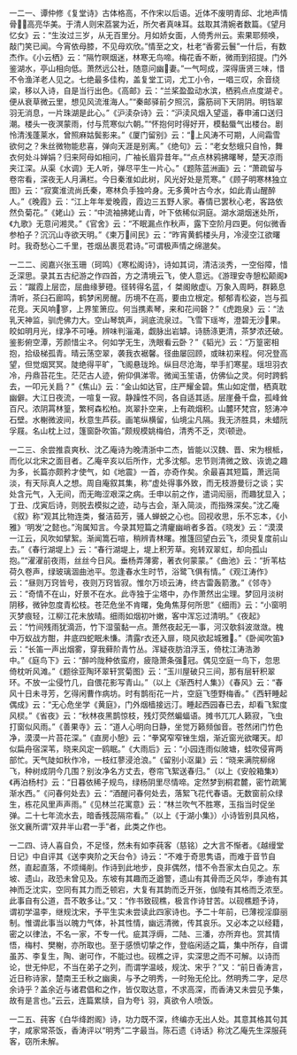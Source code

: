 <!-- { "loadSidebar": true } -->
一二一、谭仲修《复堂诗》古体格高，不作宋以后语。近体不废明青邱、北地声情骨，高亮华美。于清人则宋荔裳为近，所欠者真味耳。兹取其清婉者数篇。《望月忆女》云：“生汝过三岁，从无百里分。月如娇女面，人倚秀州云。索果耶频唤，敲门笑已闻。今宵依母膝，不见母欢欣。”情至之文，杜老“香雾云鬟”一什后，有数杰作。《小云栖》云：“隔竹暝烟迷，林寒无鸟啼。梅花香不断，微雨到招提。门外鉴湖水，亭山相向低。萧然远公社，随意问幽妻。”一气呵成，深得唐贤三味，惜不令渔洋老人见之。七绝最多佳构，盖复堂工词，尤工小令，一唱三叹，余音绕梁，移以入诗，自是当行出色。《高邮》云：“兰桨盈盈动水滨，栖鸦点点度湖ぞ。便从衰草微云里，想见风流淮海人。”“秦邮驿前夕照沉，露筋祠下天阴阴。明铛翠羽无消息，一片珠湖是此心。”《沪渎杂诗》云：“沪渎风烟入望遥，春申浦口送归潮。楼头一夜溟蒙雨，付与荒寒似六朝。”“怀抱何时得好开，模黏蜃气出楼台。剧怜清浅蓬莱水，曾照麻姑鬓影来。”《厦门留别》云：“上风涛不可期，人间霜雪欲何之？朱丝微物能悲喜，弹向天涯是别离。”《绝句》云：“老女愁蛾只自怜，舞衣何处斗婵娟？归来阿母如相问，广袖长眉异昔年。”“点点林鸦拂曙琴，楚天凉雨夹江深。从渠《水调》无人听，弹尽平生一片心。”《题陈蓝洲画》云：“萧疏留与卷帘看，深夜无人月满栏。今日秦淮如此树，风光好处是荒寒。”《顾子明寒林独立图》云：“寂寞淮流尚氏秦，寒林负手独吟身。无多黄叶古今水，如此青山醒醉人。”《晚霞》云：“江上年年爱晚霞，霞边三五野人家。春情已罢秋心老，客路依然负菊花。”《姥山》云：“中流袖拂姥山青，叶下依稀似洞庭。湖水湖烟迷处所，《九歌》无意问湘灵。”《官舍》云：“不眠漏点作秋声，露下空阶月四更。何似微香参柏子？沉沉山寺欲天明。”《柬万间民》云：“昨宵黄鹤楼头月，冷浸空江欲曙时。我奇愁心二千里，苍烟丛裹觅君诗。”可谓极声情之绵邈矣。

一二二、阅嘉兴张玉珊（珂鸣）《寒松阁诗》，诗如其词，清洁淡秀，一空俗障，惜乏深思。录其五古纪游之作四首，方之清境云飞，使人意远。《游理安寺憩松颠阁》云：“蹴霞上层峦，屈曲缘萝磴。径转得名蓝，亻桀阁敞虚。万象入周眄，群籁息清听，茶臼石廊鸣，鹤梦闲房醒。历境不在高，要由立根定。郁郁青松姿，岂与孤花竞。天风响寥，上界笙箫应。何当携素琴，来和花间磬？”《虎跑泉》云：“法乳天神监，驯虎佛力大。空山琴筑声，涧底流泉过。飞雪下瑶岑，澄碧无沙果。皎如明月光，绿净不可唾。辨味判淄渑，觑脉出岩罅。诗肠涤更清，茶梦浓还破。鉴影俯空潭，芳颜惜尘ネ。何如学无生，洗眼看云卧？”《韬光》云：“万篁密相抱，拾级梯孤青。晴云荡空翠，袭我衣裾馨。径曲屡回顾，或昧初来程。何况登高望，但觉烟冥冥。陡绝得平旷，飞阁悬珑玲。纵目尽沧海，举手扪寒星。瑶坦羽衣冷，丹鼎苔花生。茫茫古人迹，俯仰俱涕零。微闻玉笙语，仿佛仙之灵。何时跨鹤去，一叩元关扃？”《焦山》云：“金山如达官，庄严耀金碧。焦山如定僧，栖真耽幽僻。大江日夜流，一喧复一寂。静躁性不同，各自适其适。层崖叠千盘，孤峰耸百尺。浓阴罥林篁，繁柯森松柏。岚翠扑空来，上有疏烟积。山麓环梵宫，怒涛冲石壁。水榭微波间，秋意生芦荻。画笔纵横留，仙境尘凡隔。我无济胜具，未蜡阮孚屐。名山枕上过，篷窗卧吹笛。”颇规模姚梅伯，清秀不乏，灵顿逊。

一二三、余尝推袁爽秋、沈乙庵诗为晚清浙中二杰，皆能以汉魏、晋、宋为根柢，而化以北宋之面目者。乙庵辛亥以后所作，尤多沈郁。忠节则清微之致、诙诡之趣为多，长篇亦颇矜才使气，如《地震》一首，亦奇作矣。余最喜其短篇，萧远简淡，有天际真人之想。周自庵叙其集，称“虚处得事外致，而无枝游曼衍之谈；实处含元气，入无间，而无晦涩艰深之病。壬申以前之作，遣词闳丽，而趣犹显入；丁丑、戊寅后诗，则脱去模拟之迹，动与古会，渐入简淡，而指殊深矣。”沈乙庵《叙》称“观其比物连类，餐洁茹芳，骚人蝉蜕之心也。回视收思，乐不忘本，《小雅》‘明发’之懿也。”洵属知言。今录其短篇之清癯幽峭者多首。《晓发》云：“漠漠一江云，风吹如擘絮。渐闻篙石喧，稍辨青林曙。推篷回望白云飞，须臾复度前山去。”《春行湖堤上》云：“春行湖堤上，堤上积芳草。宛转双翠虹，却向孤山抱。”“濯濯前夜雨，丝丝今日风。垂杨弄薄雾，著衣何蒙蒙。”《曲池》云：“折苇枯荷久卷声，绿玻璃涸曲池平。忽逢春水生时节，浴鹭飞俱有情。”《观江涛作》云：“昼则万窍皆号，夜则万窍皆寂。惟尔万顷云涛，终古雷轰箭激。”《邻寺》云：“奇情不在山，好景不在水。此寺独于尘塔中，办作萧然出尘理。梦回月淡树阴移，微钟忽度青松枝。苍茫危坐不肯曙，兔角焦芽何所思”《细雨》云：“小窗明灭梦痕轻，江柳江花未放晴。细雨如烟初叶嫩，客中浑忘过清明。”《夜起》云：“竹间残雨犹滴沥，竹下湿萤黏一点。萧然夜起无一事，河汉欹斜波潋潋。槐中万蚁战方酣，井底四蛇眠未慊。清露г衣还入扉，晓风欲起城雅。”《卧闻吹笛》云：“长笛一声出烟雾，穿我藓阶青竹丛。浑疑夜肪洎浮玉，倚枕江涛浩渺中。”《庭鸟下》云：“醉吟陇种依蛮府，疲隐萧条强冠。偶见空庭一鸟下，忽思倚枕听风滩。”《题徐亚陶环翠轩赏菊图》云：“玉川屋破只三间，那有层轩积翠环。不放一尘侵竹几，自偎花影写青山。”（以上《渐西村人集》）《春风》云：“春风十日未寻芳，乞得闲曹作病坊。时有鹊衔花一片，空庭飞堕野梅香。”《西轩睡起偶成》云：“无心危坐学《黄庭》，门外烟樯接远汀。睡起西园春已去，却看飞絮度风棂。”《省夜》云：“秋林夜黑鹊惊枝，残灯荧然蝙蝠语。摊书兀兀人籁寂，飞虫打窗似风雨。”《善果寺》云：“道人心明向日静，坐觉万籁频伽音。苍然闭门竹色净，漠漠一片苔花深。”《直房小憩》云：“拳窝窄窄锉生烟，渐近窗光欲曙天。却似扁舟宿深苇，晓来风定一鸥眠。”《大雨后》云：“小园连雨似陂塘，蛙吹侵宵两部忙。天气陡如秋作冷，一枝红蓼浸沧浪。”《留别小沤巢》云：“晓来满院柳绵飞，种树成阴今几围？别汝净名方丈去，卷帘飞絮送春归。”（以上《安般箱集》）《再泊杨村》云：“日暮依稀子规鸟，绿杨阴里尽情啼。定然梦到桐君麓，密竹疏篱渐水西。”《问春何处去》云：“酒醒问春何处去，落絮飞花代春语。无数窗前众绿生，栋花风里声声雨。”《见林兰花寓意》云：“林兰吹气不胜寒，玉指当时促坐弹。二十七年流水去，暗香残蕊隔帘看。”（以上《于湖小集》）小诗皆别具风格，张文襄所谓“双井半山君一手”者，此类之作也。

一二四、诗人喜自负，不足怪，然未有如李莼客（慈铭）之大言不惭者。《越缦堂日记》中自评其《送李爽阶之天台令》诗云：“不难于奇思隽语，而难于音节自然，直起直落，不烦绳削。作诗到此地步，良非偶然，惜不令吾家太白见之。东坡、遗山，政恐未曾见及。东坡有其趣而乏遒警，遗山有其骨而乏风华，季迪有其神而乏沈实，空同有其力而乏顿宕，大复有其韵而乏开张，伽陵有其格而乏浓至。此事自有公道，吾不敢多让。”又：“作书致砚樵，极言作诗甘苦。以砚樵题予诗，谓初学温李，继规沈宋，予平生实未尝读此四家诗也。予二十年前，已薄视淫靡丽制。惟谓此事当以魄力气体，补其性情，幽远清微，传其哀乐。又必本之以经籍，密之以律法，不名一家，不专一代。疵其浮缛，二陆、三潘，亦所弃也。赏其情悟，梅村、樊榭，亦所取也。至于感愤切挚之作，登临闲适之篇，集中所存，自谓虽苏、李复生，陶、谢可作，不能过也。砚樵之评，实深思之而不可解。以诗而论，世无仲尼，不当在弟子之列，而谓学温岐，规沈、宋乎？”又：“前日香涛言，近日称诗家，楚南王壬秋之幽奥，与予之明秀，一时殆无伦比。然明秀二字，足尽余诗乎？盖余近与诸君倡和之作，皆仅取达意，不求高深，而香涛又未尝见予集，故有是言也。”云云，连篇累牍，自为夸讠羽，真欲令人喷饭。

一二五、莼客《白华绛跗阁》诗，功力既不深，终编亦无出人处。其意其格其句其字，咸家常茶饭，香涛评以“明秀”二字最当。陈石遗《诗话》称沈乙庵先生深服莼客，窃所未解。

